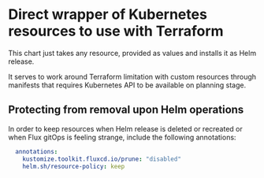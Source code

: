 # Direct wrapper of Kubernetes resources to use with Terraform

This chart just takes any resource, provided as values and installs it as Helm release.

It serves to work around Terraform limitation with custom resources through manifests that requires Kubernetes API to be available on planning stage.

## Protecting from removal upon Helm operations

In order to keep resources when Helm release is deleted or recreated or when Flux gitOps is feeling strange, include the following annotations:

```yaml
  annotations:
    kustomize.toolkit.fluxcd.io/prune: "disabled"
    helm.sh/resource-policy: keep
```

